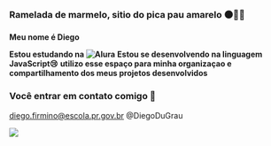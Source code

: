 ### **Ramelada de marmelo, sitio do pica pau amarelo** ⚫🎩🎵

**Meu nome é Diego**

**Estou estudando na ![Alura](https://www.alura.com.br)**
**Estou se desenvolvendo na linguagem JavaScript😢**
**utilizo esse espaço para minha organizaçao e compartilhamento dos meus projetos desenvolvidos**

### Você entrar em contato comigo 📧

diego.firmino@escola.pr.gov.br
@DiegoDuGrau

![](https://tenor.com/pt-BR/view/cuca-saci-saciperere-sitiodopicapauamarelo-kaiaghost-gif-21234918)
